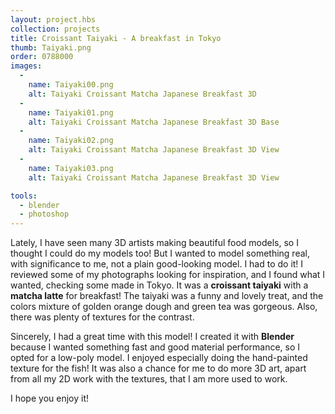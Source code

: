 ```yaml
---
layout: project.hbs
collection: projects
title: Croissant Taiyaki - A breakfast in Tokyo
thumb: Taiyaki.png
order: 0788000
images:
  -
    name: Taiyaki00.png
    alt: Taiyaki Croissant Matcha Japanese Breakfast 3D
  -
    name: Taiyaki01.png
    alt: Taiyaki Croissant Matcha Japanese Breakfast 3D Base
  -
    name: Taiyaki02.png
    alt: Taiyaki Croissant Matcha Japanese Breakfast 3D View
  -
    name: Taiyaki03.png
    alt: Taiyaki Croissant Matcha Japanese Breakfast 3D View

tools:
  - blender
  - photoshop
---
```


Lately, I have seen many 3D artists making beautiful food models, so I thought I could do my models too! But I wanted to model something real, with significance to me, not a plain good-looking model. I had to do it! I reviewed some of my photographs looking for inspiration, and I found what I wanted, checking some made in Tokyo. It was a **croissant taiyaki** with a **matcha latte** for breakfast! The taiyaki was a funny and lovely treat, and the colors mixture of golden orange dough and green tea was gorgeous. Also, there was plenty of textures for the contrast.

Sincerely, I had a great time with this model! I created it with **Blender** because I wanted something fast and good material performance, so I opted for a low-poly model. I enjoyed especially doing the hand-painted texture for the fish! It was also a chance for me to do more 3D art, apart from all my 2D work with the textures, that I am more used to work.

I hope you enjoy it!
